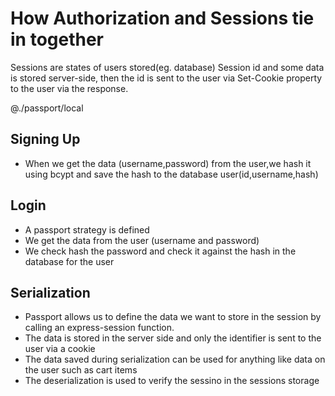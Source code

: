 # How Authorization and Sessions tie in together
Sessions are states of users stored(eg. database) 
Session id and some data is stored server-side, then the 
id is sent to the user via Set-Cookie property to the user
via the response.

@./passport/local
## Signing Up
- When we get the data (username,password) from the user,we hash it
using bcypt and save the hash to the database user(id,username,hash) 

## Login
- A passport strategy is defined
- We get the data from the user (username and password)
- We check hash the password and check it against the hash in the
database for the user

## Serialization
- Passport allows us to define the data we want to store in the
session by calling an express-session function.
- The data is stored in the server side and only the identifier is
sent to the user via a cookie
- The data saved during serialization can be used for anything like 
data on the user such as cart items
 - The deserialization is used to verify the sessino in the sessions 
 storage

